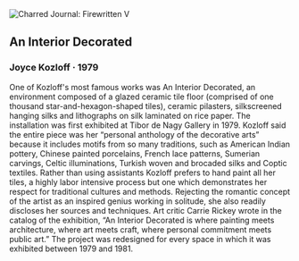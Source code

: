 <div class="artwork-of-the-day">
  <div class="container">
    <div class="img-wrapper">
      <img
        src="https://uploads1.wikiart.org/images/joyce-kozloff/an-interior-decorated-1979.jpg"
        alt="Charred Journal: Firewritten V" />
    </div>
    <div class="artwork-detail">
      <div class="artwork-origin"> 
        <h2 class="artwork-name">An Interior Decorated</h2>
        <h3 class="artist">
          Joyce Kozloff
                    ·  1979
        </h3>
      </div>
      <p class="description">
        <span class="artwork-description-text ng-binding" ng-bind-html="viewModel.ArtworkOfTheDay.Description | unsafe">One of Kozloff's most famous works was An Interior Decorated, an environment composed of a glazed ceramic tile floor (comprised of one thousand star-and-hexagon-shaped tiles), ceramic pilasters, silkscreened hanging silks and lithographs on silk laminated on rice paper. The installation was first exhibited at Tibor de Nagy Gallery in 1979. Kozloff said the entire piece was her “personal anthology of the decorative arts” because it includes motifs from so many traditions, such as American Indian pottery, Chinese painted porcelains, French lace patterns, Sumerian carvings, Celtic illuminations, Turkish woven and brocaded silks and Coptic textiles. Rather than using assistants Kozloff prefers to hand paint all her tiles, a highly labor intensive process but one which demonstrates her respect for traditional cultures and methods. Rejecting the romantic concept of the artist as an inspired genius working in solitude, she also readily discloses her sources and techniques. Art critic Carrie Rickey wrote in the catalog of the exhibition, “An Interior Decorated is where painting meets architecture, where art meets craft, where personal commitment meets public art.” The project was redesigned for every space in which it was exhibited between 1979 and 1981.</span>
                        <div class="text-shadow-container" ng-show="showShadow" style=""></div>
      </p>
    </div>
  </div>

</div>
